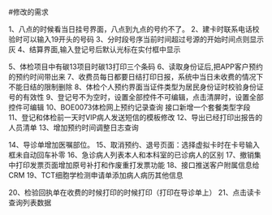 #修改的需求

1、八点的时候看当日挂号界面，八点到九点的号约不了。
2、建卡时联系电话校验时可以输入19开头的号码
3、分时段号序当前时间超过号源的开始时间点则显示灰
4、结算界面,输入登记号后默认光标在实付框中显示

5、体检项目中有碳13项目时碳13打印三个条码
6、读取身份证后,把APP客户预约的预约时间带出来
7、收费员每日都要日结打印日报，系统中当日未收费的情况下不能日结的限制删除
8、体检个人预约界面当证件类型为居民身份证时校验身份证号的有效性
9、登记号不为空时，设置全部控件不可编辑，点击清屏时，设置全部控件可编辑
10、BOE0073体检网上预约记录查询 接口新增一个套餐类型字段
11、登记和体检前一天时VIP病人发送短信的模板修改
12、导出已经打印出报告的人员清单
13、增加预约时间调整日志查询


14、导诊单增加医嘱部位。
15、取消预约、退号页面：选择虚拟卡时在卡号输入框未自动回车补零
16、急诊病人列表本人和本科室的已诊病人的区别
17、撤销集中打印发票页面增加原号补打和作废重打发票功能
18、接口推送客户附属信息给CRM
19、TCT细胞学检测申请单添加病人病历其他信息

20、检验回执单在收费的时候打印的时候打印（打印在导诊单上）
21、点击读卡查询列表数据